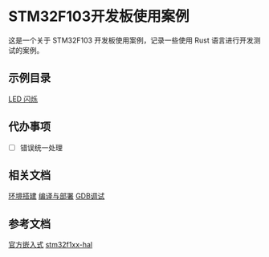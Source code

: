 # STM32F103开发板使用案例
这是一个关于 STM32F103 开发板使用案例，记录一些使用 Rust 语言进行开发测试的案例。


## 示例目录
[LED 闪烁](./core/blinky)


## 代办事项
- [ ] 错误统一处理

## 相关文档
[环境搭建](./docs/环境搭建.md)
[编译与部署](./docs/编译与部署.md)
[GDB调试](./docs/GDB调试.md)


## 参考文档
[官方嵌入式](https://www.rust-lang.org/zh-CN/what/embedded)
[stm32f1xx-hal](https://github.com/stm32-rs/stm32f1xx-hal)


